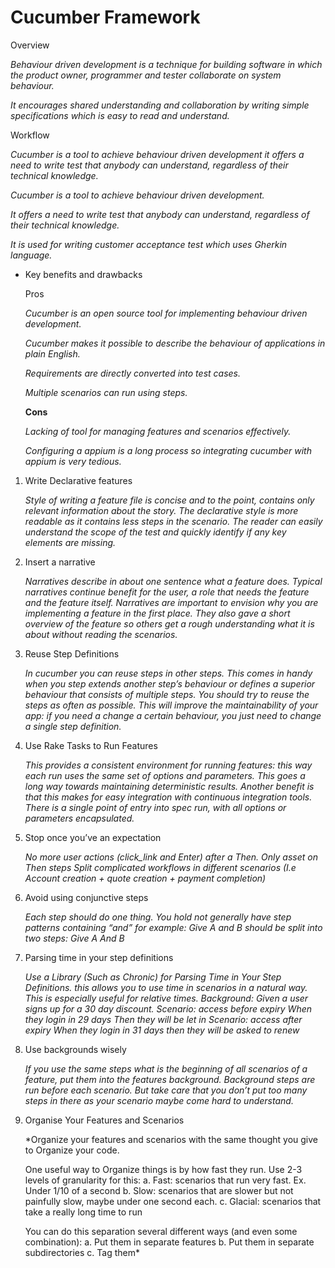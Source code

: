 
# Cucumber Framework


Overview

*Behaviour driven development is a technique for building software in which the product owner, programmer and tester collaborate on system behaviour.* 

*It encourages shared understanding and collaboration by writing simple specifications which is easy to read and understand.*

Workflow

*Cucumber is a tool to achieve behaviour driven development it offers a need to write test that anybody can understand, regardless of their technical knowledge.*

*Cucumber is a tool to achieve behaviour driven development.*

*It offers a need to write test that anybody can understand, regardless of their technical knowledge.*

*It is used for writing customer acceptance test which uses Gherkin language.*

- Key benefits and drawbacks
    
    Pros
    
    *Cucumber is an open source tool for implementing behaviour driven development.* 
    
    *Cucumber makes it possible to describe the behaviour of applications in plain English.* 
    
    *Requirements are directly converted into test cases.* 
    
    *Multiple scenarios can run using steps.*
    
    **Cons**
    
    *Lacking of tool for managing features and scenarios effectively.*
    
    *Configuring a appium is a long process so integrating cucumber with appium is very tedious.*
    
1. Write Declarative features

    *Style of writing a feature file is concise and to the point, contains only relevant information about the story.
    The declarative style is more readable as it contains less steps in the scenario. The reader can easily understand the scope of the test and quickly identify if any key elements are missing.*
2. Insert a narrative
    
    *Narratives describe in about one sentence what a feature does. Typical narratives continue benefit for the user, a role that needs the feature and the feature itself. Narratives are important to envision why you are implementing a feature in the first place. They also gave a short overview of the feature so others get a rough understanding what it is about without reading the scenarios.*
    
3. Reuse Step Definitions
    
    *In cucumber you can reuse steps in other steps. This comes in handy when you step extends another step’s behaviour or defines a superior behaviour that consists of multiple steps. You should try to reuse the steps as often as possible. This will improve the maintainability of your app: if you need a change a certain behaviour, you just need to change a single step definition.* 
    
4. Use Rake Tasks to Run Features
    
    *This provides a consistent environment for running features: this way each run uses the same set of options and parameters. This goes a long way towards maintaining deterministic results. Another benefit is that this makes for easy integration with continuous integration tools. There is a single point of entry into spec run, with all options or parameters encapsulated.*
    
5. Stop once you’ve an expectation
    
    *No more user actions (click_link and Enter) after a Then.
    Only asset on Then steps
    Split complicated workflows in different scenarios (I.e Account creation + quote creation + payment completion)*
    
6. Avoid using conjunctive steps
    
    *Each step should do one thing. You hold not generally have step patterns containing “and” for example: 
    Give A and B
    should be split into two steps:
    Give A
    And B*
    
7. Parsing time in your step definitions
    
    *Use a Library (Such as Chronic) for Parsing Time in Your Step Definitions. this allows you to use time in scenarios in a natural way. This is especially useful for relative times.
    Background: Given a user signs up for a 30 day discount.
    Scenario: access before expiry
    When they login in 29 days
    Then they will be let in
    Scenario: access after expiry
    When they login in 31 days
    then they will be asked to renew*
    
8. Use backgrounds wisely
    
    *If you use the same steps what is the beginning of all scenarios of a feature, put them into the features background. Background steps are run before each scenario. But take care that you don’t put too many steps in there as your scenario maybe come hard to understand.*
    
9. Organise Your Features and Scenarios
    
    *Organize your features and scenarios with the same thought you give to Organize your code.
    
    One useful way to Organize things is by how fast they run. Use 2-3 levels of granularity for this:
    a. Fast: scenarios that run very fast. Ex. Under 1/10 of a second
    b. Slow: scenarios that are slower but not painfully slow, maybe under one second each.
    c. Glacial: scenarios that take a really long time to run
    
    You can do this separation several different ways (and even some combination):
    a. Put them in separate features
    b. Put them in separate subdirectories
    c. Tag them*
